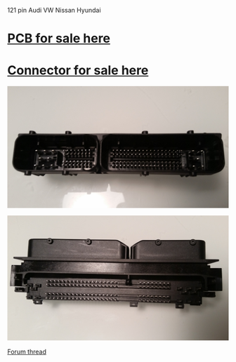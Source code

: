 121 pin Audi VW Nissan Hyundai

# [PCB for sale here](https://www.tindie.com/products/russian/ecu-121p-connector-bare-pcb/)

# [Connector for sale here](https://www.tindie.com/products/russian/121-pin-ecu-connector/)

![Connector](121p_front.jpg)

![Connector](121p_bottom.jpg)

[Forum thread](https://rusefi.com/forum/viewtopic.php?t=208)